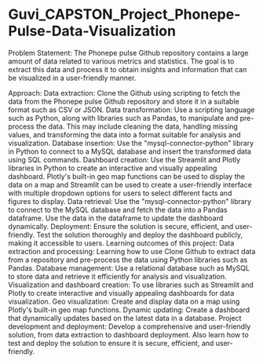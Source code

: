 # Guvi_CAPSTON_Project_Phonepe-Pulse-Data-Visualization

Problem Statement:
The Phonepe pulse Github repository contains a large amount of data related to various metrics and statistics. The goal is to extract this data and process it to obtain insights and information that can be visualized in a user-friendly manner.

Approach:
Data extraction: Clone the Github using scripting to fetch the data from the Phonepe pulse Github repository and store it in a suitable format such as CSV or JSON.
Data transformation: Use a scripting language such as Python, along with libraries such as Pandas, to manipulate and pre-process the data. This may include cleaning the data, handling missing values, and transforming the data into a format suitable for analysis and visualization.
Database insertion: Use the "mysql-connector-python" library in Python to connect to a MySQL database and insert the transformed data using SQL commands.
Dashboard creation: Use the Streamlit and Plotly libraries in Python to create an interactive and visually appealing dashboard. Plotly's built-in geo map functions can be used to display the data on a map and Streamlit can be used to create a user-friendly interface with multiple dropdown options for users to select different facts and figures to display.
Data retrieval: Use the "mysql-connector-python" library to connect to the MySQL database and fetch the data into a Pandas dataframe. Use the data in the dataframe to update the dashboard dynamically.
Deployment: Ensure the solution is secure, efficient, and user-friendly. Test the solution thoroughly and deploy the dashboard publicly, making it accessible to users.
Learning outcomes of this project:
Data extraction and processing: Learning how to use Clone Github to extract data from a repository and pre-process the data using Python libraries such as Pandas.
Database management: Use a relational database such as MySQL to store data and retrieve it efficiently for analysis and visualization.
Visualization and dashboard creation: To use libraries such as Streamlit and Plotly to create interactive and visually appealing dashboards for data visualization.
Geo visualization: Create and display data on a map using Plotly's built-in geo map functions.
Dynamic updating: Create a dashboard that dynamically updates based on the latest data in a database.
Project development and deployment: Develop a comprehensive and user-friendly solution, from data extraction to dashboard deployment. Also learn how to test and deploy the solution to ensure it is secure, efficient, and user-friendly.
